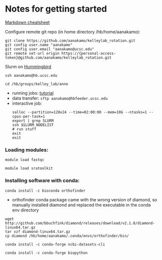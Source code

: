 # Notes for getting started

[Markdown cheatsheet](https://www.markdownguide.org/cheat-sheet/)

Configure remote git repo (in home directory /hb/home/aanakamo): 
~~~
git clone https://github.com/aanakamo/kelleylab_rotation.git
git config user.name "aanakamo"
git config user.email "aanakamo@ucsc.edu" 
git remote set-url origin https://{personal-access-token}@github.com/aanakamo/kelleylab_rotation.git
~~~

Slurm on [Hummingbird](https://hummingbird.ucsc.edu/) 

`ssh aanakamo@hb.ucsc.edu`

`cd /hb/groups/kelley_lab/anne`

- running jobs: [tutorial](https://hummingbird.ucsc.edu/documentation/creating-scripts-to-run-jobs/)
- data transfer: `sftp aanakamo@hbfeeder.ucsc.edu`
- interactive job:
    ~~~
    salloc --partition=128x24 --time=02:00:00 --mem=10G --ntasks=1 --cpus-per-task=1
    export | grep SLURM
    ssh $SLURM_NODELIST
    # run stuff
    exit
    exit
    ~~~

### Loading modules:

`module load fastqc`

`module load sratoolkit`

### Installing software with conda:

`conda install -c bioconda orthofinder`
- orthofinder conda package came with the wrong version of diamond, so manually installed diamond and replaced the executable in the conda env directory

~~~
wget http://github.com/bbuchfink/diamond/releases/download/v2.1.8/diamond-linux64.tar.gz
tar xzf diamond-linux64.tar.gz
cp diamond /hb/home/aanakamo/.conda/envs/orthofinder/bin/
~~~

`conda install -c conda-forge ncbi-datasets-cli`

`conda install -c conda-forge biopython`

